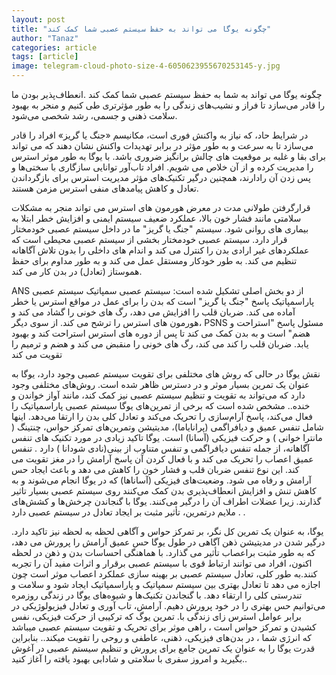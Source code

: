 ```yaml
---
layout: post
title: "چگونه یوگا می تواند به حفظ سیستم عصبی شما کمک کند"
author: "Tanaz"
categories: article
tags: [article]
image: telegram-cloud-photo-size-4-6050623955670253145-y.jpg
---
```

چگونه یوگا می تواند به شما به حفظ سیستم عصبی شما کمک کند
.انعطاف‌پذیر بودن ما را قادر می‌سازد تا فراز و نشیب‌های زندگی را به طور مؤثرتری طی کنیم و منجر به بهبود سلامت ذهنی و جسمی، رشد شخصی می‌شود.

در شرایط حاد، که نیاز به واکنش فوری است، مکانیسم «جنگ یا گریز» افراد را قادر می‌سازد تا به سرعت و به طور مؤثر در برابر تهدیدات واکنش نشان دهند که می تواند برای بقا و غلبه بر موقعیت های چالش برانگیز ضروری باشد.
با یوگا به طور موثر استرس را مدیریت کرده و از آن خلاص می شویم. افراد تاب‌آور توانایی سازگاری با سختی‌ها و پس زدن آن رادارند، همچنین درگیر تکنیک‌های مؤثر مدیریت استرس برای بازگرداندن تعادل و کاهش پیامدهای منفی استرس مزمن هستند.

قرارگرفتن طولانی مدت در معرض هورمون های استرس می تواند منجر به مشکلات سلامتی مانند فشار خون بالا، عملکرد ضعیف سیستم ایمنی و افزایش خطر ابتلا به بیماری های روانی  شود. سیستم "جنگ یا گریز" ما در داخل سیستم عصبی خودمختار قرار دارد. سیستم عصبی خودمختار بخشی از سیستم عصبی محیطی است که عملکردهای غیر ارادی بدن را کنترل می کند و اندام های داخلی را بدون تلاش آگاهانه تنظیم می کند. به طور خودکار ومستقل عمل می کند و به طور مداوم برای حفظ هموستاز (تعادل) در بدن کار می کند.

ANS از دو بخش اصلی تشکیل شده است: سیستم عصبی سمپاتیک سیستم عصبی پاراسمپاتیک 
 پاسخ "جنگ یا گریز" است که بدن را برای عمل در مواقع استرس یا خطر آماده می کند. ضربان قلب را افزایش می دهد، رگ های خونی را گشاد می کند و هورمون های استرس را ترشح می کند. از سوی دیگر، PSNS مسئول پاسخ "استراحت و هضم" است و به بدن کمک می کند تا پس از دوره های استرس استراحت کند و بهبود یابد. ضربان قلب را کند می کند، رگ های خونی را منقبض می کند و هضم و ترمیم را تقویت می کند

نقش یوگا
در حالی که روش های مختلفی برای تقویت سیستم عصبی وجود دارد، یوگا به عنوان یک تمرین بسیار موثر و در دسترس ظاهر شده است. روش‌های مختلفی وجود دارد که می‌تواند به تقویت و تنظیم سیستم عصبی نیز کمک کند، مانند آواز خواندن و خنده..
مشخص شده است که برخی از تمرین‌های یوگا سیستم عصبی پاراسمپاتیک را فعال می‌کند، پاسخ آرام‌سازی را تحریک می‌کند و تعادل کلی بدن را ارتقا می‌دهد. اینها شامل تنفس عمیق و دیافراگمی (پرانایاما)، مدیتیشن وتمرین‌های تمرکز حواس، چنتینگ ( مانترا خوانی ) و حرکت فیزیکی (آسانا) است.
یوگا تاکید زیادی در مورد تکنیک های تنفس آگاهانه، از جمله تنفس دیافراگمی و تنفس متناوب از بینی(نادی شودانا ) دارد . تنفس عمیق اعصاب را تحریک می کند و با فعال کردن آن پاسخ آرامش را در مغز تقویت می کند. این نوع تنفس ضربان قلب و فشار خون را کاهش می دهد و باعث ایجاد حس آرامش و رفاه می شود.
وضعیت‌های فیزیکی (آساناها) که در یوگا انجام می‌شوند و به کاهش تنش و افزایش انعطاف‌پذیری بدن کمک می‌کنند روی سیستم عصبی بسیار تاثیر گذارند. زیرا عضلات اطراف آن را درگیر می‌کنند. یوگا با گنجاندن چرخش‌ها و کشش‌های ملایم درتمرین، تأثیر مثبت بر ایجاد  تعادل در سیستم عصبی دارد . .

یوگا، به عنوان یک تمرین کل نگر، بر تمرکز حواس و آگاهی لحظه به لحظه نیز تاکید دارد. درگیر شدن در مدیتیشن ذهن آگاهی در طول یوگا حس عمیق آرامش را پرورش می دهد، که به طور مثبت براعصاب تأثیر می گذارد. با هماهنگی احساسات بدن و ذهن در لحظه اکنون، افراد می توانند ارتباط قوی با سیستم عصبی برقرار و اثرات مفید آن را تجربه کنند.به طور کلی، تعادل سیستم عصبی بر بهینه سازی عملکرد اعصاب موثر است  چون اجازه می دهد تا تعادل بهتری بین سیستم سمپاتیک و پاراسمپاتیک ایجاد شود و سلامت و تندرستی کلی را ارتقاء دهد. با گنجاندن تکنیک‌ها و شیوه‌های یوگا در زندگی روزمره  می‌توانیم حس بهتری را در خود  پرورش دهیم. آرامش، تاب آوری و تعادل فیزیولوژیکی در برابر عوامل استرس زای زندگی با.
تمرین یوگ که ترکیبی از حرکت فیزیکی، نفس کشیدن و تمرکز حواس است ، راهی موثر برای تحریک
و تقویت سیستم عصبی میباشد که انرژی شما ، در بدن‌های فیزیکی، ذهنی، عاطفی و روحی را تقویت میکند..
بنابراین قدرت یوگا را به عنوان یک تمرین جامع برای پرورش و تنظیم سیستم عصبی در آغوش بگیرید و امروز سفری با سلامتی و شادابی بهبود یافته را آغاز کنید..
